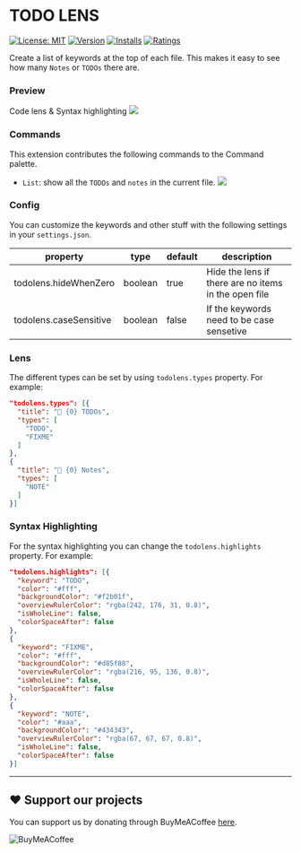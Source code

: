 TODO LENS
===

[![License: MIT](https://img.shields.io/badge/License-MIT-brightgreen.svg)](https://opensource.org/licenses/MIT) [![Version](https://vsmarketplacebadge.apphb.com/version-short/fooxly.todo-lens.svg)](https://marketplace.visualstudio.com/items?itemName=fooxly.todo-lens) [![Installs](https://vsmarketplacebadge.apphb.com/installs-short/fooxly.todo-lens.svg)](https://marketplace.visualstudio.com/items?itemName=fooxly.todo-lens) [![Ratings](https://vsmarketplacebadge.apphb.com/rating-short/fooxly.todo-lens.svg)](https://marketplace.visualstudio.com/items?itemName=fooxly.todo-lens)

Create a list of keywords at the top of each file. This makes it easy to see how many `Notes` or `TODOs` there are.

### Preview

Code lens & Syntax highlighting
![](https://gitlab.com/fooxly/vscode-todo-lens/raw/master/assets/sample.png)

### Commands

This extension contributes the following commands to the Command palette.
- `List`: show all the `TODOs` and `notes` in the current file.
![](https://gitlab.com/fooxly/vscode-todo-lens/raw/master/assets/list_sample.gif)

### Config

You can customize the keywords and other stuff with the following settings in your `settings.json`.

| property | type | default | description |
|---|---|---|---|
| todolens.hideWhenZero | boolean | true | Hide the lens if there are no items in the open file |
| todolens.caseSensitive | boolean | false | If the keywords need to be case sensetive |

### Lens

The different types can be set by using `todolens.types` property.
For example:
```json
"todolens.types": [{
  "title": "📝 {0} TODOs",
  "types": [
    "TODO",
    "FIXME"
  ]
},
{
  "title": "📝 {0} Notes",
  "types": [
    "NOTE"
  ]
}]
```

### Syntax Highlighting

For the syntax highlighting you can change the `todolens.highlights` property.
For example:
```json
"todolens.highlights": [{
  "keyword": "TODO",
  "color": "#fff",
  "backgroundColor": "#f2b01f",
  "overviewRulerColor": "rgba(242, 176, 31, 0.8)",
  "isWholeLine": false,
  "colorSpaceAfter": false
},
{
  "keyword": "FIXME",
  "color": "#fff",
  "backgroundColor": "#d85f88",
  "overviewRulerColor": "rgba(216, 95, 136, 0.8)",
  "isWholeLine": false,
  "colorSpaceAfter": false
},
{
  "keyword": "NOTE",
  "color": "#aaa",
  "backgroundColor": "#434343",
  "overviewRulerColor": "rgba(67, 67, 67, 0.8)",
  "isWholeLine": false,
  "colorSpaceAfter": false
}]
```

---

## ❤️ Support our projects

You can support us by donating through BuyMeACoffee [here](https://www.buymeacoffee.com/fooxly).

![BuyMeACoffee](https://www.buymeacoffee.com/assets/img/custom_images/orange_img.png)
